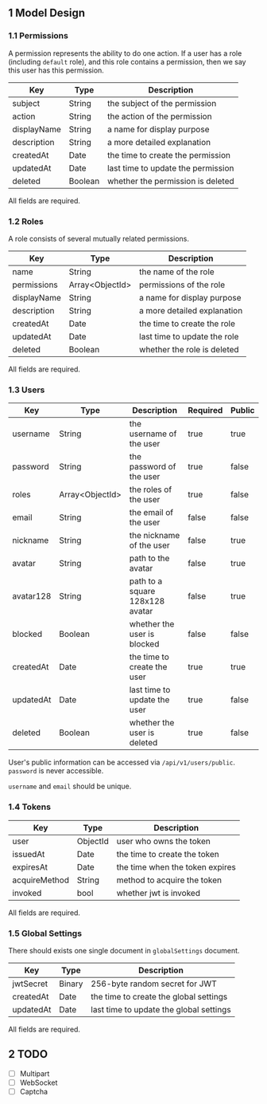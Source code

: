 ## 1 Model Design

### 1.1 Permissions

A permission represents the ability to do one action. If a user has a role (including `default` role), and this role contains a permission, then we say this user has this permission.

|Key|Type|Description|
|---|---|---|
|subject|String|the subject of the permission|
|action|String|the action of the permission|
|displayName|String|a name for display purpose|
|description|String|a more detailed explanation|
|createdAt|Date|the time to create the permission|
|updatedAt|Date|last time to update the permission|
|deleted|Boolean|whether the permission is deleted|

All fields are required.

### 1.2 Roles

A role consists of several mutually related permissions.

|Key|Type|Description|
|---|---|---|
|name|String|the name of the role|
|permissions|Array\<ObjectId\>|permissions of the role|
|displayName|String|a name for display purpose|
|description|String|a more detailed explanation|
|createdAt|Date|the time to create the role|
|updatedAt|Date|last time to update the role|
|deleted|Boolean|whether the role is deleted|

All fields are required.

### 1.3 Users

|Key|Type|Description|Required|Public|
|---|---|---|---|---|
|username|String|the username of the user|true|true|
|password|String|the password of the user|true|false|
|roles|Array\<ObjectId\>|the roles of the user|true|false|
|email|String|the email of the user|false|false|
|nickname|String|the nickname of the user|false|true|
|avatar|String|path to the avatar|false|true|
|avatar128|String|path to a square 128x128 avatar|false|true|
|blocked|Boolean|whether the user is blocked|false|false|
|createdAt|Date|the time to create the user|true|true|
|updatedAt|Date|last time to update the user|true|false|
|deleted|Boolean|whether the user is deleted|true|false|

User's public information can be accessed via `/api/v1/users/public`. `password` is never accessible.

`username` and `email` should be unique.

### 1.4 Tokens

|Key|Type|Description|
|---|---|---|
|user|ObjectId|user who owns the token|
|issuedAt|Date|the time to create the token|
|expiresAt|Date|the time when the token expires|
|acquireMethod|String|method to acquire the token|
|invoked|bool|whether jwt is invoked|

All fields are required.

### 1.5 Global Settings

There should exists one single document in `globalSettings` document.

|Key|Type|Description|
|---|---|---|
|jwtSecret|Binary|256-byte random secret for JWT|
|createdAt|Date|the time to create the global settings|
|updatedAt|Date|last time to update the global settings|

All fields are required.

## 2 TODO

- [ ] Multipart
- [ ] WebSocket
- [ ] Captcha